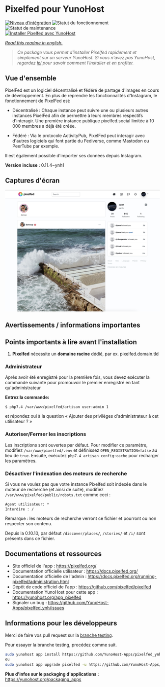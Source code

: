 <!--
N.B.: This README was automatically generated by https://github.com/YunoHost/apps/tree/master/tools/README-generator
It shall NOT be edited by hand.
-->

# Pixelfed pour YunoHost

[![Niveau d'intégration](https://dash.yunohost.org/integration/pixelfed.svg)](https://dash.yunohost.org/appci/app/pixelfed) ![Statut du fonctionnement](https://ci-apps.yunohost.org/ci/badges/pixelfed.status.svg) ![Statut de maintenance](https://ci-apps.yunohost.org/ci/badges/pixelfed.maintain.svg)  
[![Installer Pixelfed avec YunoHost](https://install-app.yunohost.org/install-with-yunohost.svg)](https://install-app.yunohost.org/?app=pixelfed)

*[Read this readme in english.](./README.md)*

> *Ce package vous permet d'installer Pixelfed rapidement et simplement sur un serveur YunoHost.
Si vous n'avez pas YunoHost, regardez [ici](https://yunohost.org/#/install) pour savoir comment l'installer et en profiter.*

## Vue d'ensemble

PixelFed est un logiciel décentralisé et fédéré de partage d'images en cours de développement.
En plus de reprendre les fonctionnalités d'Instagram, le fonctionnement de PixelFed est:

* Décentralisé : Chaque instance peut suivre une ou plusieurs autres instances PixelFed afin de permettre à leurs membres respectifs d'interagir. Une première instance publique pixelfed.social limitée à 10 000 membres a déjà été créée.

* Fédéré : Via le protocole ActivityPub, PixelFed peut interagir avec d'autres logiciels qui font partie du Fediverse, comme Mastodon ou PeerTube par exemple.

Il est également possible d'importer ses données depuis Instagram.


**Version incluse :** 0.11.4~ynh1

## Captures d'écran

![Capture d'écran de Pixelfed](./doc/screenshots/screenshots.jpg)

## Avertissements / informations importantes

## Points importants à lire avant l'installation

1. **Pixelfed** nécessite un **domaine racine** dédié, par ex. pixelfed.domain.tld

### Administrateur

Après avoir été enregistré pour la première fois, vous devez exécuter la commande suivante pour promouvoir le premier enregistré en tant qu'administrateur

**Entrez la commande:**

    $ php7.4 /var/www/pixelfed/artisan user:admin 1

et répondez oui à la question « Ajouter des privilèges d'administrateur à cet utilisateur ? »

### Autoriser/Fermer les inscriptions

Les inscriptions sont ouvertes par défaut.
Pour modifier ce paramètre, modifiez `/var/www/pixelfed/.env` et définissez `OPEN_REGISTRATION=false` au lieu de `true`.
Ensuite, exécutez `php7.4 artisan config:cache` pour recharger les paramètres.

### Désactiver l'indexation des moteurs de recherche

Si vous ne voulez pas que votre instance Pixelfed soit indexée dans le moteur de recherche (et ainsi de suite), modifiez `/var/www/pixelfed/public/robots.txt` comme ceci :
```
Agent utilisateur: *
Interdire : /
```
Remarque : les moteurs de recherche verront ce fichier et pourront ou non respecter son contenu.

Depuis la 0.10.10, par défaut `/discover/places/`, `/stories/` et `/i/` sont présents dans ce fichier.

## Documentations et ressources

* Site officiel de l'app : <https://pixelfed.org/>
* Documentation officielle utilisateur : <https://docs.pixelfed.org/>
* Documentation officielle de l'admin : <https://docs.pixelfed.org/running-pixelfed/administration.html>
* Dépôt de code officiel de l'app : <https://github.com/pixelfed/pixelfed>
* Documentation YunoHost pour cette app : <https://yunohost.org/app_pixelfed>
* Signaler un bug : <https://github.com/YunoHost-Apps/pixelfed_ynh/issues>

## Informations pour les développeurs

Merci de faire vos pull request sur la [branche testing](https://github.com/YunoHost-Apps/pixelfed_ynh/tree/testing).

Pour essayer la branche testing, procédez comme suit.

``` bash
sudo yunohost app install https://github.com/YunoHost-Apps/pixelfed_ynh/tree/testing --debug
ou
sudo yunohost app upgrade pixelfed -u https://github.com/YunoHost-Apps/pixelfed_ynh/tree/testing --debug
```

**Plus d'infos sur le packaging d'applications :** <https://yunohost.org/packaging_apps>
